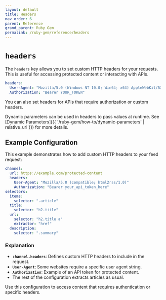 ```yaml
---
layout: default
title: Headers
nav_order: 6
parent: Reference
grand_parent: Ruby Gem
permalink: /ruby-gem/reference/headers
---
```


# `headers`

The `headers` key allows you to set custom HTTP headers for your requests. This is useful for accessing protected content or interacting with APIs.

```yaml
headers:
  User-Agent: "Mozilla/5.0 (Windows NT 10.0; Win64; x64) AppleWebKit/537.36 (KHTML, like Gecko) Chrome/91.0.4472.124 Safari/537.36"
  Authorization: "Bearer YOUR_TOKEN"
```

You can also set headers for APIs that require authorization or custom headers.

Dynamic parameters can be used in headers to pass values at runtime. See [Dynamic Parameters]({{ '/ruby-gem/how-to/dynamic-parameters' | relative_url }}) for more details.

## Example Configuration

This example demonstrates how to add custom HTTP headers to your feed request:

```yaml
channel:
  url: https://example.com/protected-content
  headers:
    User-Agent: "Mozilla/5.0 (compatible; html2rss/1.0)"
    Authorization: "Bearer your_api_token_here"
selectors:
  items:
    selector: ".article"
  title:
    selector: "h2.title"
  url:
    selector: "h2.title a"
    extractor: "href"
  description:
    selector: ".summary"
```

### Explanation

- **`channel.headers`**: Defines custom HTTP headers to include in the request.
- **`User-Agent`**: Some websites require a specific user agent string.
- **`Authorization`**: Example of an API token for protected content.
- The rest of the configuration extracts articles as usual.

Use this configuration to access content that requires authentication or specific headers.
